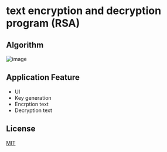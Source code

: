 # text encryption and decryption program (RSA)

## Algorithm
![image](https://i.ytimg.com/vi/-jSX9fNJiN8/maxresdefault.jpg)

## Application Feature
* UI
* Key generation 
* Encrption text
* Decryption text

## License
[MIT](https://choosealicense.com/licenses/mit/)
